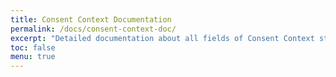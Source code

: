 ```yaml
---
title: Consent Context Documentation
permalink: /docs/consent-context-doc/
excerpt: "Detailed documentation about all fields of Consent Context structure and its effects on the collect"
toc: false
menu: true
---
```

